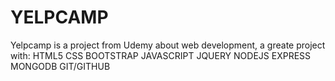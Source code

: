 # YELPCAMP
Yelpcamp is a project from Udemy about web development, a greate project with:
HTML5
CSS
BOOTSTRAP
JAVASCRIPT
JQUERY
NODEJS
EXPRESS
MONGODB
GIT/GITHUB


